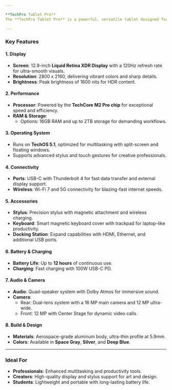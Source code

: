 ```yaml
---

**TechPro Tablet Pro**  
The **TechPro Tablet Pro** is a powerful, versatile tablet designed for professionals, creators, and multitaskers. With a stunning display, robust performance, and seamless integration with accessories, it’s the ultimate productivity and entertainment device.

---
```


### **Key Features**

#### **1. Display**  
- **Screen**: 12.9-inch **Liquid Retina XDR Display** with a 120Hz refresh rate for ultra-smooth visuals.  
- **Resolution**: 2800 x 2160, delivering vibrant colors and sharp details.  
- **Brightness**: Peak brightness of 1600 nits for HDR content.  

#### **2. Performance**  
- **Processor**: Powered by the **TechCore M2 Pro chip** for exceptional speed and efficiency.  
- **RAM & Storage**:  
  - Options: 16GB RAM and up to 2TB storage for demanding workflows.  

#### **3. Operating System**  
- Runs on **TechOS 5.1**, optimized for multitasking with split-screen and floating windows.  
- Supports advanced stylus and touch gestures for creative professionals.  

#### **4. Connectivity**  
- **Ports**: USB-C with Thunderbolt 4 for fast data transfer and external display support.  
- **Wireless**: Wi-Fi 7 and 5G connectivity for blazing-fast internet speeds.  

#### **5. Accessories**  
- **Stylus**: Precision stylus with magnetic attachment and wireless charging.  
- **Keyboard**: Smart magnetic keyboard cover with trackpad for laptop-like productivity.  
- **Docking Station**: Expand capabilities with HDMI, Ethernet, and additional USB ports.  

#### **6. Battery & Charging**  
- **Battery Life**: Up to **12 hours** of continuous use.  
- **Charging**: Fast charging with 100W USB-C PD.  

#### **7. Audio & Camera**  
- **Audio**: Quad-speaker system with Dolby Atmos for immersive sound.  
- **Camera**:  
  - Rear: Dual-lens system with a 16 MP main camera and 12 MP ultra-wide.  
  - Front: 12 MP with Center Stage for dynamic video calls.  

#### **8. Build & Design**  
- **Materials**: Aerospace-grade aluminum body, ultra-thin profile at 5.9mm.  
- **Colors**: Available in **Space Gray**, **Silver**, and **Deep Blue**.  

---

### **Ideal For**  
- **Professionals**: Enhanced multitasking and productivity tools.  
- **Creators**: High-quality display and stylus support for art and design.  
- **Students**: Lightweight and portable with long-lasting battery life.
